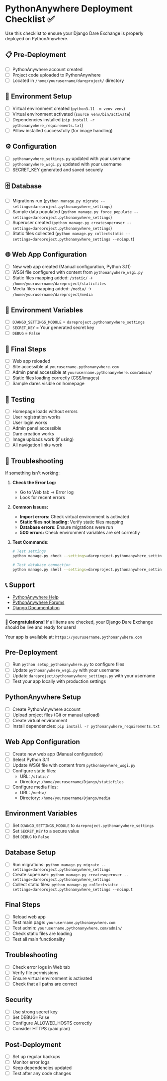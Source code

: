# PythonAnywhere Deployment Checklist ✅

Use this checklist to ensure your Django Dare Exchange is properly deployed on PythonAnywhere.

## 📋 Pre-Deployment
- [ ] PythonAnywhere account created
- [ ] Project code uploaded to PythonAnywhere
- [ ] Located in `/home/yourusername/dareproject/` directory

## 🐍 Environment Setup
- [ ] Virtual environment created (`python3.11 -m venv venv`)
- [ ] Virtual environment activated (`source venv/bin/activate`)
- [ ] Dependencies installed (`pip install -r pythonanywhere_requirements.txt`)
- [ ] Pillow installed successfully (for image handling)

## ⚙️ Configuration
- [ ] `pythonanywhere_settings.py` updated with your username
- [ ] `pythonanywhere_wsgi.py` updated with your username
- [ ] SECRET_KEY generated and saved securely

## 🗄️ Database
- [ ] Migrations run (`python manage.py migrate --settings=dareproject.pythonanywhere_settings`)
- [ ] Sample data populated (`python manage.py force_populate --settings=dareproject.pythonanywhere_settings`)
- [ ] Superuser created (`python manage.py createsuperuser --settings=dareproject.pythonanywhere_settings`)
- [ ] Static files collected (`python manage.py collectstatic --settings=dareproject.pythonanywhere_settings --noinput`)

## 🌐 Web App Configuration
- [ ] New web app created (Manual configuration, Python 3.11)
- [ ] WSGI file configured with content from `pythonanywhere_wsgi.py`
- [ ] Static files mapping added: `/static/` → `/home/yourusername/dareproject/staticfiles`
- [ ] Media files mapping added: `/media/` → `/home/yourusername/dareproject/media`

## 🔐 Environment Variables
- [ ] `DJANGO_SETTINGS_MODULE` = `dareproject.pythonanywhere_settings`
- [ ] `SECRET_KEY` = Your generated secret key
- [ ] `DEBUG` = `False`

## 🚀 Final Steps
- [ ] Web app reloaded
- [ ] Site accessible at `yourusername.pythonanywhere.com`
- [ ] Admin panel accessible at `yourusername.pythonanywhere.com/admin/`
- [ ] Static files loading correctly (CSS/images)
- [ ] Sample dares visible on homepage

## 🧪 Testing
- [ ] Homepage loads without errors
- [ ] User registration works
- [ ] User login works
- [ ] Admin panel accessible
- [ ] Dare creation works
- [ ] Image uploads work (if using)
- [ ] All navigation links work

## 🔧 Troubleshooting
If something isn't working:

1. **Check the Error Log:**
   - Go to Web tab → Error log
   - Look for recent errors

2. **Common Issues:**
   - **Import errors:** Check virtual environment is activated
   - **Static files not loading:** Verify static files mapping
   - **Database errors:** Ensure migrations were run
   - **500 errors:** Check environment variables are set correctly

3. **Test Commands:**
   ```bash
   # Test settings
   python manage.py check --settings=dareproject.pythonanywhere_settings
   
   # Test database connection
   python manage.py shell --settings=dareproject.pythonanywhere_settings
   ```

## 📞 Support
- [PythonAnywhere Help](https://help.pythonanywhere.com/)
- [PythonAnywhere Forums](https://www.pythonanywhere.com/forums/)
- [Django Documentation](https://docs.djangoproject.com/)

---

**🎉 Congratulations!** If all items are checked, your Django Dare Exchange should be live and ready for users!

Your app is available at: `https://yourusername.pythonanywhere.com`

## Pre-Deployment
- [ ] Run `python setup_pythonanywhere.py` to configure files
- [ ] Update `pythonanywhere_wsgi.py` with your username
- [ ] Update `dareproject/pythonanywhere_settings.py` with your username
- [ ] Test your app locally with production settings

## PythonAnywhere Setup
- [ ] Create PythonAnywhere account
- [ ] Upload project files (Git or manual upload)
- [ ] Create virtual environment
- [ ] Install dependencies: `pip install -r pythonanywhere_requirements.txt`

## Web App Configuration
- [ ] Create new web app (Manual configuration)
- [ ] Select Python 3.11
- [ ] Update WSGI file with content from `pythonanywhere_wsgi.py`
- [ ] Configure static files:
  - URL: `/static/`
  - Directory: `/home/yourusername/Django/staticfiles`
- [ ] Configure media files:
  - URL: `/media/`
  - Directory: `/home/yourusername/Django/media`

## Environment Variables
- [ ] Set `DJANGO_SETTINGS_MODULE` to `dareproject.pythonanywhere_settings`
- [ ] Set `SECRET_KEY` to a secure value
- [ ] Set `DEBUG` to `False`

## Database Setup
- [ ] Run migrations: `python manage.py migrate --settings=dareproject.pythonanywhere_settings`
- [ ] Create superuser: `python manage.py createsuperuser --settings=dareproject.pythonanywhere_settings`
- [ ] Collect static files: `python manage.py collectstatic --settings=dareproject.pythonanywhere_settings --noinput`

## Final Steps
- [ ] Reload web app
- [ ] Test main page: `yourusername.pythonanywhere.com`
- [ ] Test admin: `yourusername.pythonanywhere.com/admin/`
- [ ] Check static files are loading
- [ ] Test all main functionality

## Troubleshooting
- [ ] Check error logs in Web tab
- [ ] Verify file permissions
- [ ] Ensure virtual environment is activated
- [ ] Check that all paths are correct

## Security
- [ ] Use strong secret key
- [ ] Set DEBUG=False
- [ ] Configure ALLOWED_HOSTS correctly
- [ ] Consider HTTPS (paid plan)

## Post-Deployment
- [ ] Set up regular backups
- [ ] Monitor error logs
- [ ] Keep dependencies updated
- [ ] Test after any code changes
